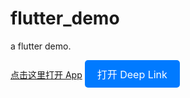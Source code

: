 # flutter_demo
a flutter demo.

[点击这里打开 App](osljapan://kycSuccess)
<a href="osljapan://kycSuccess" style="display:inline-block;padding:10px 20px;background:#007AFF;color:white;font-size:16px;border-radius:5px;text-decoration:none;">打开 Deep Link</a>
